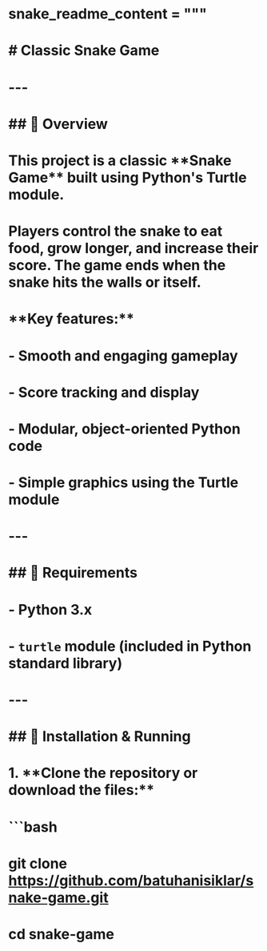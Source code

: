# snake\_readme\_content = """

# \# Classic Snake Game

# 

# ---

# 

# \## 📌 Overview

# 

# This project is a classic \*\*Snake Game\*\* built using Python's Turtle module.  

# Players control the snake to eat food, grow longer, and increase their score. The game ends when the snake hits the walls or itself.

# 

# \*\*Key features:\*\*

# 

# \- Smooth and engaging gameplay  

# \- Score tracking and display  

# \- Modular, object-oriented Python code  

# \- Simple graphics using the Turtle module  

# 

# ---

# 

# \## 🧰 Requirements

# 

# \- Python 3.x  

# \- `turtle` module (included in Python standard library)  

# 

# ---

# 

# \## 🔧 Installation \& Running

# 

# 1\. \*\*Clone the repository or download the files:\*\*

# 

# ```bash

# git clone https://github.com/batuhanisiklar/snake-game.git

# cd snake-game



